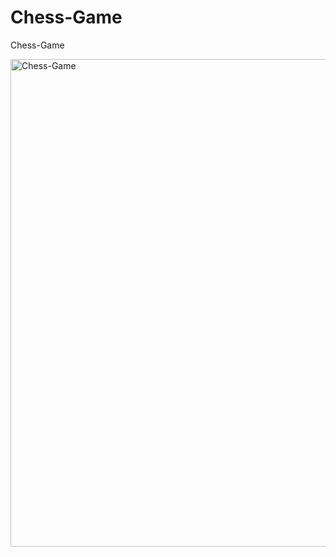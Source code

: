 # Chess-Game
Chess-Game

<img width="2156" height="780" alt="Chess-Game" src="https://github.com/user-attachments/assets/0c7eacbc-938f-40f8-873e-4d218beb4949" />
